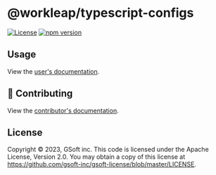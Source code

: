 # @workleap/typescript-configs

[![License](https://img.shields.io/badge/License-Apache_2.0-blue.svg)](../../LICENSE)
[![npm version](https://img.shields.io/npm/v/@workleap/typescript-configs)](https://www.npmjs.com/package/@workleap/typescript-configs)
## Usage

View the [user's documentation](https://gsoft-inc.github.io/wl-web-configs/).

## 🤝 Contributing

View the [contributor's documentation](../../CONTRIBUTING.md).

## License

Copyright © 2023, GSoft inc. This code is licensed under the Apache License, Version 2.0. You may obtain a copy of this license at https://github.com/gsoft-inc/gsoft-license/blob/master/LICENSE.
